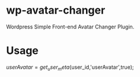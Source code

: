 # wp-avatar-changer
Wordpress Simple Front-end Avatar Changer Plugin. 

# Usage

$userAvatar = get_user_meta($user_id,'userAvatar',true);

<img src="<?=$userAvatar?>" alt="" />
